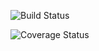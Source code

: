 ![Build Status](https://codeship.com/projects/75e48080-0d12-0135-fa8a-5a26bbd15e55/status?branch=master)
<!-- ![Code Climate](https://codeclimate.com/github/KayliBrownstein/event-planner-voting.png) -->
![Coverage Status](https://coveralls.io/repos/KayliBrownstein/event-planner-voting/badge.png)
